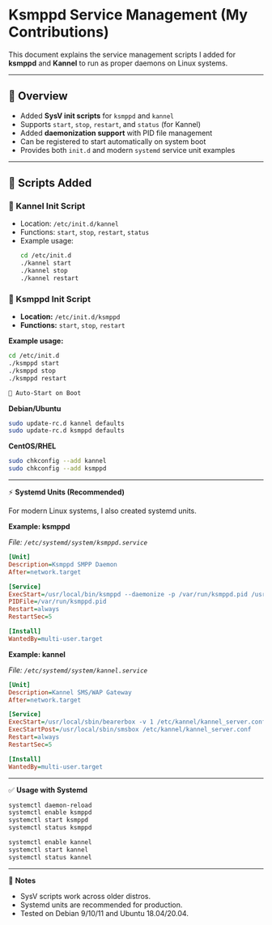 
# Ksmppd Service Management (My Contributions)

This document explains the service management scripts I added for **ksmppd** and **Kannel** to run as proper daemons on Linux systems.

---

## 🚀 Overview

- Added **SysV init scripts** for `ksmppd` and `kannel`
- Supports `start`, `stop`, `restart`, and `status` (for Kannel)
- Added **daemonization support** with PID file management
- Can be registered to start automatically on system boot
- Provides both `init.d` and modern `systemd` service unit examples

---

## 📂 Scripts Added

### 🔹 Kannel Init Script
- Location: `/etc/init.d/kannel`
- Functions: `start`, `stop`, `restart`, `status`
- Example usage:
  ```bash
  cd /etc/init.d
  ./kannel start
  ./kannel stop
  ./kannel restart

### 🔹 Ksmppd Init Script

- **Location:** `/etc/init.d/ksmppd`  
- **Functions:** `start`, `stop`, `restart`  

**Example usage:**
```bash
cd /etc/init.d
./ksmppd start
./ksmppd stop
./ksmppd restart

🔄 Auto-Start on Boot  
```
**Debian/Ubuntu**  
```bash
sudo update-rc.d kannel defaults
sudo update-rc.d ksmppd defaults
```

**CentOS/RHEL**  
```bash
sudo chkconfig --add kannel
sudo chkconfig --add ksmppd
```

---

⚡ **Systemd Units (Recommended)**  

For modern Linux systems, I also created systemd units.  

**Example: ksmppd**  

_File: `/etc/systemd/system/ksmppd.service`_  

```ini
[Unit]
Description=Ksmppd SMPP Daemon
After=network.target

[Service]
ExecStart=/usr/local/bin/ksmppd --daemonize -p /var/run/ksmppd.pid /usr/local/src/ksmppd/ksmppd.conf
PIDFile=/var/run/ksmppd.pid
Restart=always
RestartSec=5

[Install]
WantedBy=multi-user.target
```

**Example: kannel**  

_File: `/etc/systemd/system/kannel.service`_  

```ini
[Unit]
Description=Kannel SMS/WAP Gateway
After=network.target

[Service]
ExecStart=/usr/local/sbin/bearerbox -v 1 /etc/kannel/kannel_server.conf
ExecStartPost=/usr/local/sbin/smsbox /etc/kannel/kannel_server.conf
Restart=always
RestartSec=5

[Install]
WantedBy=multi-user.target
```

---

✅ **Usage with Systemd**  

```bash
systemctl daemon-reload
systemctl enable ksmppd
systemctl start ksmppd
systemctl status ksmppd

systemctl enable kannel
systemctl start kannel
systemctl status kannel
```

---

📝 **Notes**  
- SysV scripts work across older distros.  
- Systemd units are recommended for production.  
- Tested on Debian 9/10/11 and Ubuntu 18.04/20.04.  
